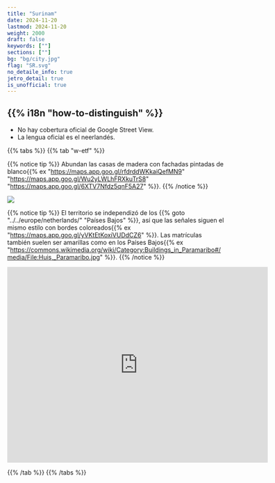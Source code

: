 ```yaml
---
title: "Surinam"
date: 2024-11-20
lastmod: 2024-11-20
weight: 2000
draft: false
keywords: [""]
sections: [""]
bg: "bg/city.jpg"
flag: "SR.svg"
no_detaile_info: true
jetro_detail: true
is_unofficial: true
---
```


<div class="main-desciption country-description">
    <h2 class="section-title">{{% i18n "how-to-distinguish" %}}</h2>
    <ul class="rule-list">
        <li class="no-evidence">No hay cobertura oficial de Google Street View.</li>
        <li>La lengua oficial es el neerlandés.</li>
    </ul>
</div>

{{% tabs %}}
{{% tab "w-etf" %}}

{{% notice tip %}}
Abundan las casas de madera con fachadas pintadas de blanco{{% ex "https://maps.app.goo.gl/rfdrddWKkaiQefMN9" "https://maps.app.goo.gl/Wu2yLWLhFRXkuTrS8" "https://maps.app.goo.gl/6XTV7Nfdz5qnF5A27" %}}.
{{% /notice %}}
<div class="googlemap-if">
<img src="/rule/cs_america/suriname/kathedralehenckarronstraat1.jpg">
</div>

{{% notice tip %}}
El territorio se independizó de los {{% goto "../../europe/netherlands/" "Países Bajos" %}}, así que las señales siguen el mismo estilo con bordes coloreados{{% ex "https://maps.app.goo.gl/yVKtEtKoxiVUDdCZ6" %}}. Las matrículas también suelen ser amarillas como en los Países Bajos{{% ex "https://commons.wikimedia.org/wiki/Category:Buildings_in_Paramaribo#/media/File:Huis,_Paramaribo.jpg" %}}.
{{% /notice %}}
<div class="googlemap-if">
<iframe src="https://www.google.com/maps/embed?pb=!4v1735956333849!6m8!1m7!1sCAoSLEFGMVFpcE9OUm53a2lVajlmQ3ZzMkpFS09KS1N3S3FiTGxGM3AtYk5mWG82!2m2!1d5.728942011500915!2d-55.12332797335178!3f77.75020705732503!4f-2.6925687585050895!5f0.5441121760819865" width="600" height="450" style="border:0;" allowfullscreen="" loading="lazy" referrerpolicy="no-referrer-when-downgrade"></iframe>
</div>

{{% /tab %}}
{{% /tabs %}}
